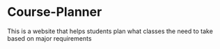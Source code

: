 # Course-Planner
This is a website that helps students plan what classes the need to take based on major requirements
